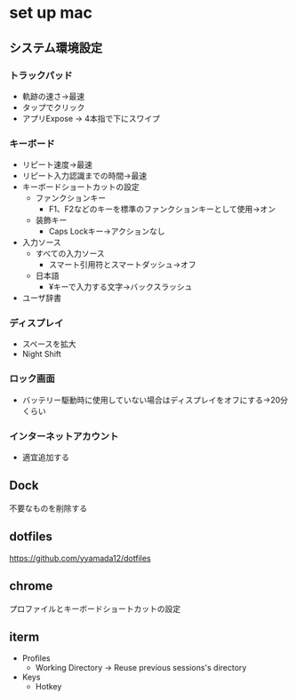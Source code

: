 # set up mac

## システム環境設定
### トラックパッド
- 軌跡の速さ→最速
-  タップでクリック
- アプリExpose → 4本指で下にスワイプ
### キーボード
- リピート速度→最速
- リピート入力認識までの時間→最速
- キーボードショートカットの設定
	- ファンクションキー
		- F1、F2などのキーを標準のファンクションキーとして使用→オン
	- 装飾キー
		- Caps Lockキー→アクションなし
- 入力ソース
  - すべての入力ソース
	  - スマート引用符とスマートダッシュ→オフ
  - 日本語
	  -  ¥キーで入力する文字→バックスラッシュ
 - ユーザ辞書

### ディスプレイ
- スペースを拡大
- Night Shift

### ロック画面
- バッテリー駆動時に使用していない場合はディスプレイをオフにする→20分くらい

### インターネットアカウント
- 適宜追加する

## Dock
不要なものを削除する

## dotfiles

https://github.com/yyamada12/dotfiles

## chrome
プロファイルとキーボードショートカットの設定

## iterm
- Profiles
  - Working Directory → Reuse previous sessions's directory
 - Keys
	 - Hotkey 

## 
<!--stackedit_data:
eyJoaXN0b3J5IjpbMTg3Mjc1NDEzMywtNTQ3NTUxNzc3LC05OT
M5ODAzNDksNzgyMTg1NTEyLC0xMDM0NDM1NTQxXX0=
-->